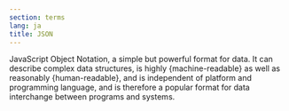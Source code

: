 ```yaml
---
section: terms
lang: ja
title: JSON
---
```


JavaScript Object Notation, a simple but powerful format for data. It can describe complex data structures, is highly {machine-readable} as well as reasonably {human-readable}, and is independent of platform and programming language, and is therefore a popular format for data interchange between programs and systems.